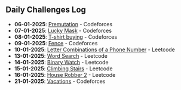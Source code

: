 ## Daily Challenges Log
- **06-01-2025**: [Premutation](https://codeforces.com/contest/1790/problem/C) - Codeforces
- **07-01-2025**: [Lucky Mask](https://codeforces.com/contest/146/problem/B) - Codeforces
- **08-01-2025**: [T-shirt buying](https://codeforces.com/problemset/problem/799/B) - Codeforces
- **09-01-2025**: [Fence](https://codeforces.com/contest/363/problem/B) - Codeforces
- **10-01-2025**: [Letter Combinations of a Phone Number](https://leetcode.com/problems/letter-combinations-of-a-phone-number/) - Leetcode
- **13-01-2025**: [Word Search](https://leetcode.com/problems/word-search/description/) - Leetcode
- **14-01-2025**: [Binary Watch](https://leetcode.com/problems/binary-watch/description/) - Leetcode
- **15-01-2025**: [Climbing Stairs](https://leetcode.com/problems/climbing-stairs/description/) - Leetcode
- **16-01-2025**: [House Robber 2](https://leetcode.com/problems/house-robber-ii/) - Leetcode
- **21-01-2025**: [Vacations](https://codeforces.com/problemset/problem/698/A) - Codeforces
  

  
  
  
